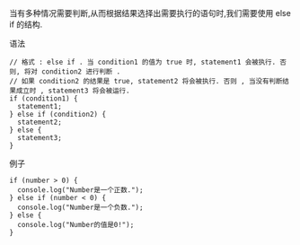 当有多种情况需要判断,从而根据结果选择出需要执行的语句时,我们需要使用 else if 的结构.

语法

    // 格式 : else if . 当 condition1 的值为 true 时, statement1 会被执行. 否则, 将对 condition2 进行判断 .
    // 如果 condition2 的结果是 true, statement2 将会被执行. 否则 , 当没有判断结果成立时 , statement3 将会被运行.
    if (condition1) {
      statement1;
    } else if (condition2) {
      statement2;
    } else {
      statement3;
    }

例子

    if (number > 0) {
      console.log("Number是一个正数.");
    } else if (number < 0) {
      console.log("Number是一个负数.");
    } else {
      console.log("Number的值是0!");
    }

